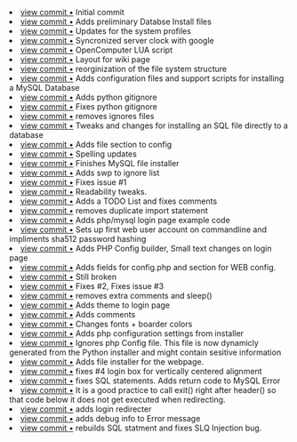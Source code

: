 <li> <a href="http://github.com/jerel/project/commit/49566ab78520f9351c95e1aed1d2a2b14ce59e7e">view commit &bull;</a> Initial commit</li> 
<li> <a href="http://github.com/jerel/project/commit/5462c311613b6085b499799dc19199bf63f8da57">view commit &bull;</a> Adds preliminary Databse Install files</li> 
<li> <a href="http://github.com/jerel/project/commit/9d312e89328f929235e6e9888f53e6ed644698ac">view commit &bull;</a> Updates for the system profiles</li> 
<li> <a href="http://github.com/jerel/project/commit/3977d47fe6586dd7a528a6162d3b22052a891d05">view commit &bull;</a> Syncronized server clock with google</li> 
<li> <a href="http://github.com/jerel/project/commit/deff74df3595424783a3bf48468992aafdf871ac">view commit &bull;</a> OpenComputer LUA script</li> 
<li> <a href="http://github.com/jerel/project/commit/b9aa6bd817c71d1cafc2d7310b0a9c8c86b5b800">view commit &bull;</a> Layout for wiki page</li> 
<li> <a href="http://github.com/jerel/project/commit/bb4717340834a607f01e1291a78ed9fc16f7a76a">view commit &bull;</a> reorginization of the file system structure</li> 
<li> <a href="http://github.com/jerel/project/commit/e1df33232cd7e22bdb210a780085d0ecb33005ac">view commit &bull;</a> Adds configuration files and support scripts for installing a MySQL Database</li> 
<li> <a href="http://github.com/jerel/project/commit/8dc5e23c8462aa139c7b18bf5290b7759e898925">view commit &bull;</a> Adds python gitignore</li> 
<li> <a href="http://github.com/jerel/project/commit/a0978b401cd971f2897349f278f759f36936f476">view commit &bull;</a> Fixes python gitignore</li> 
<li> <a href="http://github.com/jerel/project/commit/12be06c820ebbba5e6601976a28753f736ec8e91">view commit &bull;</a> removes ignores files</li> 
<li> <a href="http://github.com/jerel/project/commit/2e388aef853e9244d00d5d2b9f7b4c7570ef5fc8">view commit &bull;</a> Tweaks and changes for installing an SQL file directly to a database</li> 
<li> <a href="http://github.com/jerel/project/commit/2e34f83e2a0ccd142fbc3a11ebe4167880ca34d2">view commit &bull;</a> Adds file section to config</li> 
<li> <a href="http://github.com/jerel/project/commit/db53fd12b6bd6c408019304554ff27d7d0d9d1a5">view commit &bull;</a> Spelling updates</li> 
<li> <a href="http://github.com/jerel/project/commit/efd6393b7b108921133a360943afcf02b0108b7c">view commit &bull;</a> Finishes MySQL file installer</li> 
<li> <a href="http://github.com/jerel/project/commit/bf78664a9a35e30e5b5cafb61f829b8017b373f3">view commit &bull;</a> Adds swp to ignore list</li> 
<li> <a href="http://github.com/jerel/project/commit/3e00ca986d4d2f34cfea1a6e6c7d6b5369a44ee8">view commit &bull;</a> Fixes issue #1</li> 
<li> <a href="http://github.com/jerel/project/commit/7e968b41a3d0db4ae145a47a756f5aac5d015271">view commit &bull;</a> Readability tweaks.</li> 
<li> <a href="http://github.com/jerel/project/commit/6bc777e2daae0b213183952fd77582a6798a3a68">view commit &bull;</a> Adds a TODO List and fixes comments</li> 
<li> <a href="http://github.com/jerel/project/commit/9cc090bed4d19ea11943af8b098df043184a4bb5">view commit &bull;</a> removes duplicate import statement</li> 
<li> <a href="http://github.com/jerel/project/commit/c0cfcba6f037e131aad8839e306ee673ef31c015">view commit &bull;</a> Adds php/mysql login page example code</li> 
<li> <a href="http://github.com/jerel/project/commit/8352b5f5f336539c937dfdf7f3e963ca244202ce">view commit &bull;</a> Sets up first web user account on commandline and impliments sha512 password hashing</li> 
<li> <a href="http://github.com/jerel/project/commit/3e4df21272a2199f7ab46ef6c64735d32728e13e">view commit &bull;</a> Adds PHP Config builder, Small text changes on login page</li> 
<li> <a href="http://github.com/jerel/project/commit/b97299f718dc92c758f7b476a153b542f96669a5">view commit &bull;</a> Adds fields for config.php and section for WEB config.</li> 
<li> <a href="http://github.com/jerel/project/commit/d090af751c0550a53bec0d53e2c06846dd93644e">view commit &bull;</a> Still broken</li> 
<li> <a href="http://github.com/jerel/project/commit/237fe9bd097a1ae16719643d420a5df73907b09b">view commit &bull;</a> Fixes #2, Fixes issue #3</li> 
<li> <a href="http://github.com/jerel/project/commit/7d95e8f4460e29d5654b61f948f0193513659021">view commit &bull;</a> removes extra comments and sleep()</li> 
<li> <a href="http://github.com/jerel/project/commit/fd707cbc2c96385fa0caeffbe345cbb069767e5e">view commit &bull;</a> Adds theme to login page</li> 
<li> <a href="http://github.com/jerel/project/commit/7f29fb023585168c82fceec0264847093d970781">view commit &bull;</a> Adds comments</li> 
<li> <a href="http://github.com/jerel/project/commit/8f3a74932dda1d18ae05d47ca9516f1922666b19">view commit &bull;</a> Changes fonts + boarder colors</li> 
<li> <a href="http://github.com/jerel/project/commit/af44b04b329c741f216084454f1be27faab0dad4">view commit &bull;</a> Adds php configuration settings from installer</li> 
<li> <a href="http://github.com/jerel/project/commit/9e0d53bc5d0c0573d6236838c45e81c35eae602c">view commit &bull;</a> Ignores php Config file. This file is now dynamicly generated from the Python installer and might contain sesitive information</li> 
<li> <a href="http://github.com/jerel/project/commit/64ffd726b8deaa2cc1a58bdb9a8abf27553000cd">view commit &bull;</a> Adds file installer for the webpage.</li> 
<li> <a href="http://github.com/jerel/project/commit/fb3746e385338ff5c5537d3341728c6d0e7c7e4e">view commit &bull;</a> fixes #4 login box for vertically centered alignment</li> 
<li> <a href="http://github.com/jerel/project/commit/395162d63243d014440527077543f2c6bebcc924">view commit &bull;</a> fixes SQL statements. Adds return code to MySQL Error</li> 
<li> <a href="http://github.com/jerel/project/commit/948e61d76c0af114122f83053c0995f074ff5390">view commit &bull;</a> It is a good practice to call exit() right after header() so that code below it does not get executed when redirecting.</li> 
<li> <a href="http://github.com/jerel/project/commit/8c20e57fb75d145144e39a49da06253201c7bd30">view commit &bull;</a> adds login redirecter</li> 
<li> <a href="http://github.com/jerel/project/commit/da5d7fbe948757a93243960f979dbfeb93c1566b">view commit &bull;</a> adds debug info to Error message</li> 
<li> <a href="http://github.com/jerel/project/commit/bdb2a60c9c306a35c5c7f0622c845c405c0dc412">view commit &bull;</a> rebuilds SQL statment and fixes SLQ Injection bug.</li> 
